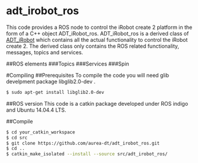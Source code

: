 # adt_irobot_ros
This code provides a ROS node to control the iRobot create 2 platform in the form of a C++ object
 ADT_iRobot_ros. 
ADT_iRobot_ros is a derived class of [ADT_iRobot](https://github.com/aurea-dt/ADT_iRobot) 
which contains all the actual functionality to control the iRobot create 2. The 
derived class only contains the ROS related functionality, messages, topics and services. 

##ROS elements
###Topics
###Services
###Spin

#Compiling
##Prerequisites
To compile the code you will need glib develpment package libglib2.0-dev .
``` bash
$ sudo apt-get install libglib2.0-dev
```

##ROS version
This code is a catkin package developed under ROS indigo and Ubuntu 14.04.4 LTS.


##Compile
``` bash
$ cd your_catkin_workspace
$ cd src
$ git clone https://github.com/aurea-dt/adt_irobot_ros.git
$ cd ..
$ catkin_make_isolated --install --source src/adt_irobot_ros/
```
